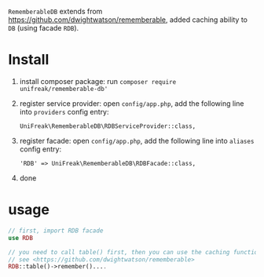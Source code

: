 `RememberableDB` extends from <https://github.com/dwightwatson/rememberable>, added caching ability to `DB` (using facade `RDB`).

# Install

1. install composer package: run `composer require unifreak/rememberable-db'`
2. register service provider: open `config/app.php`, add the following line into `providers` config entry:

    `UniFreak\RememberableDB\RDBServiceProvider::class,`

3. register facade: open `config/app.php`, add the following line into `aliases` config entry:

    `'RDB' => UniFreak\RememberableDB\RDBFacade::class,`

4. done

# usage

```php
// first, import RDB facade
use RDB

// you need to call table() first, then you can use the caching functions
// see <https://github.com/dwightwatson/rememberable>
RDB::table()->remember()....
```
